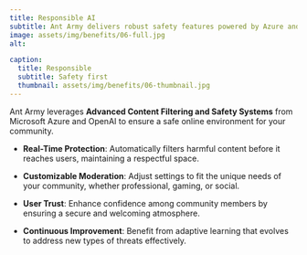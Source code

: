 ```yaml
---
title: Responsible AI
subtitle: Ant Army delivers robust safety features powered by Azure and OpenAI
image: assets/img/benefits/06-full.jpg
alt: 

caption:
  title: Responsible
  subtitle: Safety first
  thumbnail: assets/img/benefits/06-thumbnail.jpg
---
```

Ant Army leverages **Advanced Content Filtering and Safety Systems** from Microsoft Azure and OpenAI to ensure a safe online environment for your community. 

- **Real-Time Protection**: Automatically filters harmful content before it reaches users, maintaining a respectful space.

- **Customizable Moderation**: Adjust settings to fit the unique needs of your community, whether professional, gaming, or social.

- **User Trust**: Enhance confidence among community members by ensuring a secure and welcoming atmosphere.

- **Continuous Improvement**: Benefit from adaptive learning that evolves to address new types of threats effectively.